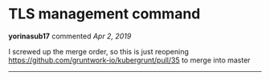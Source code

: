 # TLS management command

**yorinasub17** commented *Apr 2, 2019*

I screwed up the merge order, so this is just reopening https://github.com/gruntwork-io/kubergrunt/pull/35 to merge into master
<br />
***


